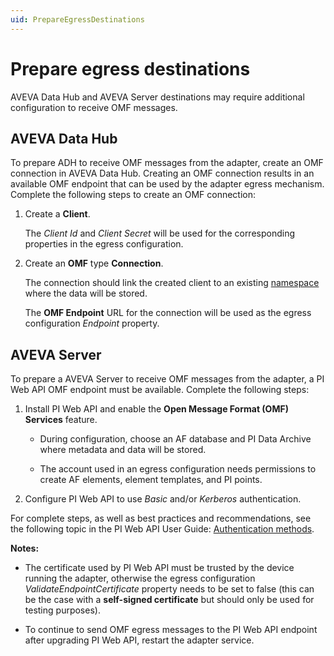 ```yaml
---
uid: PrepareEgressDestinations
---
```


# Prepare egress destinations

AVEVA Data Hub and AVEVA Server destinations may require additional configuration to receive OMF messages.

## AVEVA Data Hub

To prepare ADH to receive OMF messages from the adapter, create an OMF connection in AVEVA Data Hub. Creating an OMF connection results in an available OMF endpoint that can be used by the adapter egress mechanism. Complete the following steps to create an OMF connection:

1. Create a **Client**.

   The *Client Id* and *Client Secret* will be used for the corresponding properties in the egress configuration.

2. Create an **OMF** type **Connection**.

   The connection should link the created client to an existing [namespace](https://docs.osisoft.com/bundle/ocs/page/set-up/namespaces/namespaces-concept.html) where the data will be stored.

   The **OMF Endpoint** URL for the connection will be used as the egress configuration *Endpoint* property.

## AVEVA Server

To prepare a AVEVA Server to receive OMF messages from the adapter, a PI Web API OMF endpoint must be available. Complete the following steps:

1. Install PI Web API and enable the **Open Message Format (OMF) Services** feature.
    - During configuration, choose an AF database and PI Data Archive where metadata and data will be stored.

    - The account used in an egress configuration needs permissions to create AF elements, element templates, and PI points.

2. Configure PI Web API to use *Basic* and/or *Kerberos* authentication.

 For complete steps, as well as best practices and recommendations, see the following topic in the PI Web API User Guide: [Authentication methods](https://docs.osisoft.com/bundle/pi-web-api/page/authentication-methods.html).

**Notes:**

- The certificate used by PI Web API must be trusted by the device running the adapter, otherwise the egress configuration *ValidateEndpointCertificate* property needs to be set to false (this can be the case with a **self-signed certificate** but should only be used for testing purposes).

- To continue to send OMF egress messages to the PI Web API endpoint after upgrading PI Web API, restart the adapter service.
